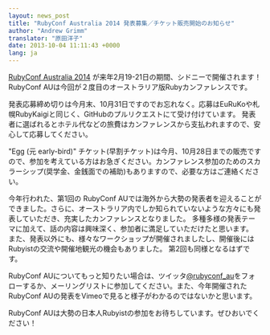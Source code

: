 ```yaml
---
layout: news_post
title: "RubyConf Australia 2014 発表募集／チケット販売開始のお知らせ"
author: "Andrew Grimm"
translator: "原田洋子"
date: 2013-10-04 11:11:43 +0000
lang: ja
---
```


[RubyConf Australia 2014][1] が来年2月19-21日の期間、シドニーで開催されます！RubyConf AUは今回が２度目のオーストラリア版Rubyカンファレンスです。

発表応募締め切りは今月末、10月31日ですのでお忘れなく。応募はEuRuKoや札幌RubyKaigiと同じく、GitHubのプルリクエストにて受け付けています。
発表者に選ばれるとホテル代などの旅費はカンファレンスから支払われますので、安心して応募してください。

"Egg (元 early-bird)" チケット(早割チケット)は今月、10月28日までの販売ですので、参加を考えている方はお急ぎください。カンファレンス参加のためのスカラーシップ(奨学金、金銭面での補助)もありますので、必要な方はご連絡ください。

今年行われた、第1回の RubyConf AUでは海外から大勢の発表者を迎えることができました。さらに、オーストラリア内でしか知られていないような方々にも発表していただき、充実したカンファレンスとなりました。
多種多様の発表テーマに加えて、話の内容は興味深く、参加者に満足していただけたと思います。
また、発表以外にも、様々なワークショップが開催されましたし、開催後にはRubyistの交流や開催地観光の機会もありました。
第2回も同様となるはずです。

RubyConf AUについてもっと知りたい場合は、ツイッタ[@rubyconf_au][2]をフォローするか、メーリングリストに参加してください。また、今年開催されたRubyConf AUの発表をVimeoで見ると様子がわかるのではないかと思います。

RubyConf AUは大勢の日本人Rubyistの参加をお待ちしています。ぜひおいでください！

[1]: http://www.rubyconf.org.au/
[2]: http://twitter.com/rubyconf_au
